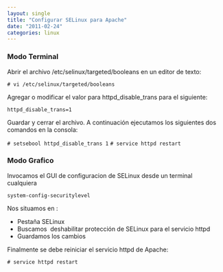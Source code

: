 ```yaml
---
layout: single
title: "Configurar SELinux para Apache"
date: "2011-02-24"
categories: linux
---
```


### Modo Terminal

Abrir el archivo /etc/selinux/targeted/booleans en un editor de texto:

`# vi /etc/selinux/targeted/booleans`

Agregar o modificar el valor para httpd\_disable\_trans para el siguiente:

`httpd_disable_trans=1`

Guardar y cerrar el archivo. A continuación ejecutamos los siguientes dos comandos en la consola:

`# setsebool httpd_disable_trans 1` `# service httpd restart`

### **Modo Grafico**

Invocamos el GUI de configuracion de SELinux desde un terminal cualquiera

`system-config-securitylevel`

Nos situamos en :

- Pestaña SELinux
- Buscamos  deshabilitar protección de SELinux para el servicio httpd
- Guardamos los cambios

Finalmente se debe reiniciar el servicio httpd de Apache:

`# service httpd restart`
